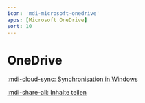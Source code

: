```yaml
---
icon: 'mdi-microsoft-onedrive'
apps: [Microsoft OneDrive]
sort: 10
---
```


# OneDrive



[:mdi-cloud-sync: Synchronisation in Windows](/microsoft365/onedrive/sync)

[:mdi-share-all: Inhalte teilen](/microsoft365/onedrive/teilen)



